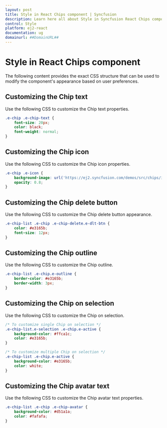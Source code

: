 ```yaml
---
layout: post
title: Style in React Chips component | Syncfusion
description: Learn here all about Style in Syncfusion React Chips component of Syncfusion Essential JS 2 and more.
control: Style 
platform: ej2-react
documentation: ug
domainurl: ##DomainURL##
---
```


# Style in React Chips component

The following content provides the exact CSS structure that can be used to modify the component's appearance based on user preferences.

## Customizing the Chip text

Use the following CSS to customize the Chip text properties.

```css
.e-chip .e-chip-text {
    font-size: 20px;
    color: black;
    font-weight: normal;
}
```

## Customizing the Chip icon

Use the following CSS to customize the Chip icon properties.

```css
.e-chip .e-icon {
    background-image: url('https://ej2.syncfusion.com/demos/src/chips/images/laura.png');
    opacity: 0.8;
}
```

## Customizing the Chip delete button

Use the following CSS to customize the Chip delete button appearance.

```css
.e-chip-list .e-chip .e-chip-delete.e-dlt-btn {
    color: #e3165b;
    font-size: 12px;
}
```

## Customizing the Chip outline

Use the following CSS to customize the Chip outline.

```css
.e-chip-list .e-chip.e-outline {
    border-color: #e3165b;
    border-width: 3px;
}
```

## Customizing the Chip on selection

Use the following CSS to customize the Chip on selection.

```css
/* To customize single Chip on selection */
.e-chip-list.e-selection .e-chip.e-active {
    background-color: #ffca1c;
    color: #e3165b;
}

/* To customize multiple Chip on selection */
.e-chip-list .e-chip.e-active {
    background-color: #e3165b;
    color: white;
}
```

## Customizing the Chip avatar text

Use the following CSS to customize the Chip avatar text properties.

```css
.e-chip-list .e-chip .e-chip-avatar {
    background-color: #d51a1a;
    color: #fafafa;
}
```